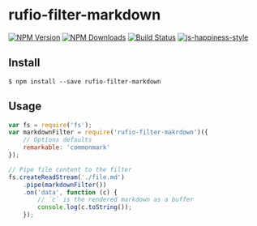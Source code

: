 # rufio-filter-markdown

[![NPM Version][npm-image]][npm-url]
[![NPM Downloads][downloads-image]][downloads-url]
[![Build Status](https://travis-ci.org/wesleytodd/rufio-filter-markdown.svg?branch=master)](https://travis-ci.org/wesleytodd/rufio-filter-markdown)
[![js-happiness-style](https://img.shields.io/badge/code%20style-happiness-brightgreen.svg)](https://github.com/JedWatson/happiness)

[npm-image]: https://img.shields.io/npm/v/rufio-filter-markdown.svg
[npm-url]: https://npmjs.org/package/rufio-filter-markdown
[downloads-image]: https://img.shields.io/npm/dm/rufio-filter-markdown.svg
[downloads-url]: https://npmjs.org/package/rufio-filter-markdown

## Install

```
$ npm install --save rufio-filter-markdown
```

## Usage

```javascript
var fs = require('fs');
var markdownFilter = require('rufio-filter-makrdown')({
	// Options defaults
	remarkable: 'commonmark'
});

// Pipe file content to the filter
fs.createReadStream('./file.md')
	.pipe(markdownFilter())
	.on('data', function (c) {
		// `c` is the rendered markdown as a buffer
		console.log(c.toString());
	});
```
